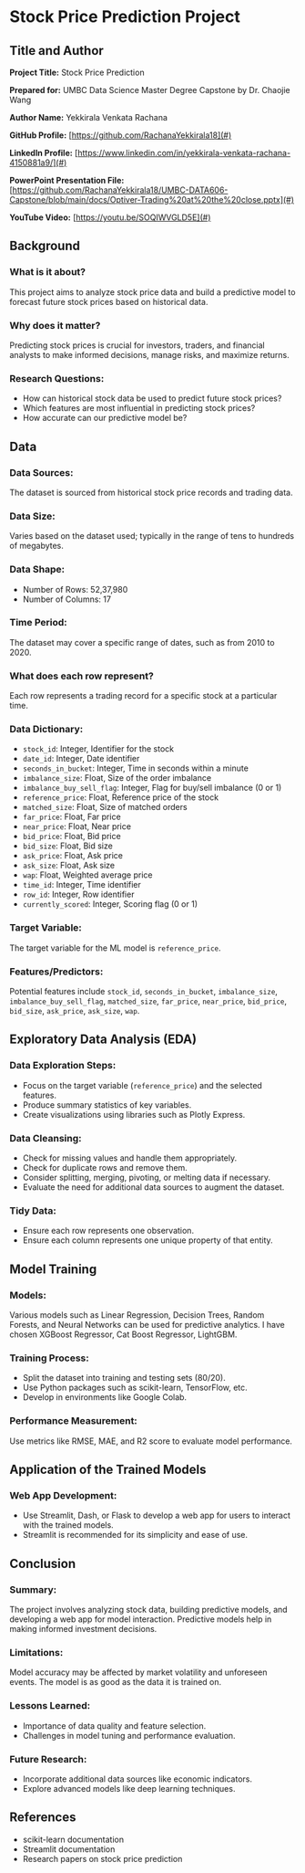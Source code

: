 # Stock Price Prediction Project

## Title and Author

**Project Title:** Stock Price Prediction

**Prepared for:** UMBC Data Science Master Degree Capstone by Dr. Chaojie Wang

**Author Name:** Yekkirala Venkata Rachana

**GitHub Profile:** [https://github.com/RachanaYekkirala18](#)

**LinkedIn Profile:** [https://www.linkedin.com/in/yekkirala-venkata-rachana-4150881a9/](#)

**PowerPoint Presentation File:** [https://github.com/RachanaYekkirala18/UMBC-DATA606-Capstone/blob/main/docs/Optiver-Trading%20at%20the%20close.pptx](#)

**YouTube Video:** [https://youtu.be/SOQIWVGLD5E](#)

## Background

### What is it about?
This project aims to analyze stock price data and build a predictive model to forecast future stock prices based on historical data.

### Why does it matter?
Predicting stock prices is crucial for investors, traders, and financial analysts to make informed decisions, manage risks, and maximize returns.

### Research Questions:
- How can historical stock data be used to predict future stock prices?
- Which features are most influential in predicting stock prices?
- How accurate can our predictive model be?

## Data

### Data Sources:
The dataset is sourced from historical stock price records and trading data.

### Data Size:
Varies based on the dataset used; typically in the range of tens to hundreds of megabytes.

### Data Shape:
- Number of Rows: 52,37,980
- Number of Columns: 17

### Time Period:
The dataset may cover a specific range of dates, such as from 2010 to 2020.

### What does each row represent?
Each row represents a trading record for a specific stock at a particular time.

### Data Dictionary:
- `stock_id`: Integer, Identifier for the stock
- `date_id`: Integer, Date identifier
- `seconds_in_bucket`: Integer, Time in seconds within a minute
- `imbalance_size`: Float, Size of the order imbalance
- `imbalance_buy_sell_flag`: Integer, Flag for buy/sell imbalance (0 or 1)
- `reference_price`: Float, Reference price of the stock
- `matched_size`: Float, Size of matched orders
- `far_price`: Float, Far price
- `near_price`: Float, Near price
- `bid_price`: Float, Bid price
- `bid_size`: Float, Bid size
- `ask_price`: Float, Ask price
- `ask_size`: Float, Ask size
- `wap`: Float, Weighted average price
- `time_id`: Integer, Time identifier
- `row_id`: Integer, Row identifier
- `currently_scored`: Integer, Scoring flag (0 or 1)

### Target Variable:
The target variable for the ML model is `reference_price`.

### Features/Predictors:
Potential features include `stock_id`, `seconds_in_bucket`, `imbalance_size`, `imbalance_buy_sell_flag`, `matched_size`, `far_price`, `near_price`, `bid_price`, `bid_size`, `ask_price`, `ask_size`, `wap`.

## Exploratory Data Analysis (EDA)

### Data Exploration Steps:
- Focus on the target variable (`reference_price`) and the selected features.
- Produce summary statistics of key variables.
- Create visualizations using libraries such as Plotly Express.

### Data Cleansing:
- Check for missing values and handle them appropriately.
- Check for duplicate rows and remove them.
- Consider splitting, merging, pivoting, or melting data if necessary.
- Evaluate the need for additional data sources to augment the dataset.

### Tidy Data:
- Ensure each row represents one observation.
- Ensure each column represents one unique property of that entity.

## Model Training

### Models:
Various models such as Linear Regression, Decision Trees, Random Forests, and Neural Networks can be used for predictive analytics. I have chosen XGBoost Regressor, Cat Boost Regressor, LightGBM.

### Training Process:
- Split the dataset into training and testing sets (80/20).
- Use Python packages such as scikit-learn, TensorFlow, etc.
- Develop in environments like Google Colab.

### Performance Measurement:
Use metrics like RMSE, MAE, and R2 score to evaluate model performance.

## Application of the Trained Models

### Web App Development:
- Use Streamlit, Dash, or Flask to develop a web app for users to interact with the trained models.
- Streamlit is recommended for its simplicity and ease of use.

## Conclusion

### Summary:
The project involves analyzing stock data, building predictive models, and developing a web app for model interaction. Predictive models help in making informed investment decisions.

### Limitations:
Model accuracy may be affected by market volatility and unforeseen events. The model is as good as the data it is trained on.

### Lessons Learned:
- Importance of data quality and feature selection.
- Challenges in model tuning and performance evaluation.

### Future Research:
- Incorporate additional data sources like economic indicators.
- Explore advanced models like deep learning techniques.

## References
- scikit-learn documentation
- Streamlit documentation
- Research papers on stock price prediction
